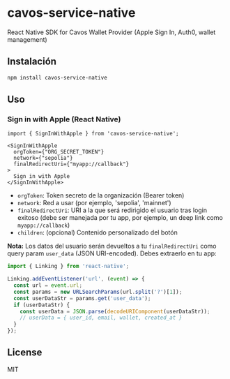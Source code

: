 # cavos-service-native

React Native SDK for Cavos Wallet Provider (Apple Sign In, Auth0, wallet management)

## Instalación

```bash
npm install cavos-service-native
```

## Uso

### Sign in with Apple (React Native)

```tsx
import { SignInWithApple } from 'cavos-service-native';

<SignInWithApple
  orgToken={"ORG_SECRET_TOKEN"}
  network={"sepolia"}
  finalRedirectUri={"myapp://callback"}
>
  Sign in with Apple
</SignInWithApple>
```

- `orgToken`: Token secreto de la organización (Bearer token)
- `network`: Red a usar (por ejemplo, 'sepolia', 'mainnet')
- `finalRedirectUri`: URI a la que será redirigido el usuario tras login exitoso (debe ser manejada por tu app, por ejemplo, un deep link como `myapp://callback`)
- `children`: (opcional) Contenido personalizado del botón

**Nota:** Los datos del usuario serán devueltos a tu `finalRedirectUri` como query param `user_data` (JSON URI-encoded). Debes extraerlo en tu app:

```js
import { Linking } from 'react-native';

Linking.addEventListener('url', (event) => {
  const url = event.url;
  const params = new URLSearchParams(url.split('?')[1]);
  const userDataStr = params.get('user_data');
  if (userDataStr) {
    const userData = JSON.parse(decodeURIComponent(userDataStr));
    // userData = { user_id, email, wallet, created_at }
  }
});
```

## License
MIT